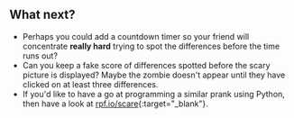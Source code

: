 ## What next?

* Perhaps you could add a countdown timer so your friend will concentrate **really hard** trying to spot the differences before the time runs out?
* Can you keep a fake score of differences spotted before the scary picture is displayed? Maybe the zombie doesn't appear until they have clicked on at least three differences.
* If you'd like to have a go at programming a similar prank using Python, then have a look at [rpf.io/scare](https://rpf.io/scare){:target="_blank"}.
